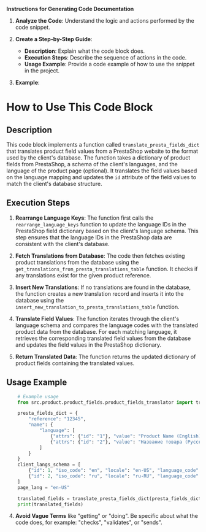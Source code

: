 **Instructions for Generating Code Documentation**

1. **Analyze the Code**: Understand the logic and actions performed by the code snippet.

2. **Create a Step-by-Step Guide**:
    - **Description**: Explain what the code block does.
    - **Execution Steps**: Describe the sequence of actions in the code.
    - **Usage Example**: Provide a code example of how to use the snippet in the project.

3. **Example**:

How to Use This Code Block
=========================================================================================

Description
-------------------------
This code block implements a function called `translate_presta_fields_dict` that translates product field values from a PrestaShop website to the format used by the client's database. The function takes a dictionary of product fields from PrestaShop, a schema of the client's languages, and the language of the product page (optional). It translates the field values based on the language mapping and updates the `id` attribute of the field values to match the client's database structure.

Execution Steps
-------------------------
1. **Rearrange Language Keys**: The function first calls the `rearrange_language_keys` function to update the language IDs in the PrestaShop field dictionary based on the client's language schema. This step ensures that the language IDs in the PrestaShop data are consistent with the client's database.

2. **Fetch Translations from Database**: The code then fetches existing product translations from the database using the `get_translations_from_presta_translations_table` function. It checks if any translations exist for the given product reference.

3. **Insert New Translations**: If no translations are found in the database, the function creates a new translation record and inserts it into the database using the `insert_new_translation_to_presta_translations_table` function.

4. **Translate Field Values**: The function iterates through the client's language schema and compares the language codes with the translated product data from the database. For each matching language, it retrieves the corresponding translated field values from the database and updates the field values in the PrestaShop dictionary.

5. **Return Translated Data**: The function returns the updated dictionary of product fields containing the translated values.

Usage Example
-------------------------

```python
    # Example usage
    from src.product.product_fields.product_fields_translator import translate_presta_fields_dict

    presta_fields_dict = {
        "reference": "12345",
        "name": {
            "language": [
                {"attrs": {"id": "1"}, "value": "Product Name (English)"},
                {"attrs": {"id": "2"}, "value": "Название товара (Русский)"},
            ]
        }
    }
    client_langs_schema = [
        {"id": 1, "iso_code": "en", "locale": "en-US", "language_code": "en-us"},
        {"id": 2, "iso_code": "ru", "locale": "ru-RU", "language_code": "ru-ru"},
    ]
    page_lang = "en-US"

    translated_fields = translate_presta_fields_dict(presta_fields_dict, client_langs_schema, page_lang)
    print(translated_fields)

```

4. **Avoid Vague Terms** like "getting" or "doing". Be specific about what the code does, for example: "checks", "validates", or "sends".
